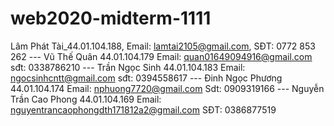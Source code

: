 # web2020-midterm-1111
Lâm Phát Tài_44.01.104.188, Email: lamtai2105@gmail.com, SĐT: 0772 853 262 ---
Vũ Thế Quân  44.01.104.179 Email: quan01649094916@gmail.com sđt: 0338786210 ---
Trần Ngọc Sinh 44.01.104.183 Email: ngocsinhcntt@gmail.com sđt: 0394558617 ---
Đinh Ngọc Phương 44.01.104.174 Email: nphuong7720@gmail.com Sdt: 0909319166 ---
Nguyễn Trần Cao Phong 44.01.104.169 Email: nguyentrancaophongdth171812a2@gmail.com SĐT: 0386877519
